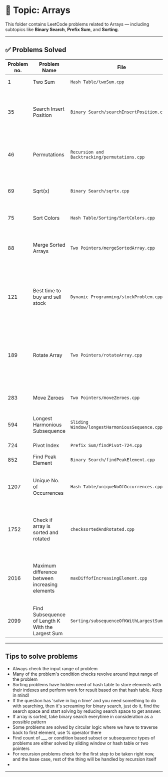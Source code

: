 # 📂 Topic: Arrays

This folder contains LeetCode problems related to Arrays — including subtopics like **Binary Search**, **Prefix Sum**, and **Sorting**.

---

## ✅ Problems Solved

| Problem no. | Problem Name | File | Tag notes |
|-------------|--------------|------|-----------|
| 1 | Two Sum | `Hash Table/twoSum.cpp` | Hash Table |
| 35 | Search Insert Position | `Binary Search/searchInsertPosition.cpp` | Binary search if element is found else index for the element |
| 46 | Permutations | `Recursion and Backtracking/permutations.cpp` | Recursion on the array while swapping elements |
| 69 | Sqrt(x) | `Binary Search/sqrtx.cpp` | Binary Search on 0 - Num search space |
| 75 | Sort Colors | `Hash Table/Sorting/SortColors.cpp` | Dutch National Flag | 
| 88 | Merge Sorted Arrays | `Two Pointers/mergeSortedArray.cpp` | Two pointers on both array from behind |
| 121 | Best time to buy and sell stock | `Dynamic Programming/stockProblem.cpp` | Keep track of the profit of sequential minimum and maximum prices |
| 189 | Rotate Array | `Two Pointers/rotateArray.cpp` | Store and replace logic with two pointers while counting rotated elements |
| 283 | Move Zeroes | `Two Pointers/moveZeroes.cpp` | Track non zero index and swap |
| 594 | Longest Harmonious Subsequence | `Sliding Window/longestHarmoniousSequence.cpp` | Sliding window on sorted array |
| 724 | Pivot Index | `Prefix Sum/findPivot-724.cpp` | Prefix Sum |
| 852 | Find Peak Element | `Binary Search/findPeakElement.cpp` | Binary Search |
| 1207 | Unique No. of Occurrences | `Hash Table/uniqueNoOfOccurrences.cpp` | Hash Table to track frequency of all elements | 
| 1752 | Check if array is sorted and rotated | `checksortedAndRotated.cpp` | One or zero pair check for sorted and rotated arrays |
| 2016 | Maximum difference between increasing elements | `maxDiffofIncreasingElement.cpp` | Keep track of sequential pairs of minimum and maximum elements |
| 2099 | Find Subsequence of Length K With the Largest Sum | `Sorting/subsequenceOfKWithLargestSum.cpp` | Sorting | Sorting based on value and then index of pair vector |

---

## Tips to solve problems

- Always check the input range of problem
- Many of the problem's condition checks revolve around input range of the problem
- Sorting problems have hidden need of hash table to store elements with their indexes and perform work for result based on that hash table. Keep in mind!
- If the question has 'solve in log n time' and you need something to do with searching, then it's screaming for binary search, just do it, find the search space and start solving by reducing search space to get answer. 
- If array is sorted, take binary search everytime in consideration as a possible pattern
- Some problems are solved by circular logic where we have to traverse back to first element, use % operator there
- Find count of ___ or condition based subset or subsequence types of problems are either solved by sliding window or hash table or two pointers
- For recursion problems check for the first step to be taken right now, and the base case, rest of the thing will be handled by recursion itself
- 

---


